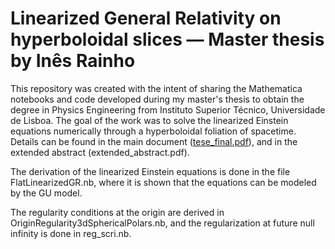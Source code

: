 # Linearized General Relativity on hyperboloidal slices — Master thesis by Inês Rainho

This repository was created with the intent of sharing the Mathematica notebooks and code developed during my master's thesis to obtain the degree in Physics Engineering from Instituto Superior Técnico, Universidade de Lisboa.
The goal of the work was to solve the linearized Einstein equations numerically through a hyperboloidal foliation of spacetime.
Details can be found in the main document ([tese_final.pdf](https://github.com/irainho/msc-thesis/blob/main/tese_final.pdf)), and in the extended abstract (extended_abstract.pdf).

The derivation of the linearized Einstein equations is done in the file FlatLinearizedGR.nb, where it is shown that the equations can be modeled by the GU model.

The regularity conditions at the origin are derived in OriginRegularity3dSphericalPolars.nb, and the regularization at future null infinity is done in reg_scri.nb.
